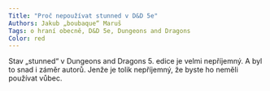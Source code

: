 ```yaml
---
Title: "Proč nepoužívat stunned v D&D 5e"
Authors: Jakub „boubaque“ Maruš
Tags: o hraní obecně, D&D 5e, Dungeons and Dragons
Color: red
---
```

Stav „stunned“ v Dungeons and Dragons 5. edice je velmi nepříjemný. A byl to snad i záměr autorů. Jenže je tolik nepříjemný, že byste ho neměli používat vůbec.
